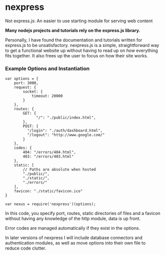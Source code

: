 # nexpress
Not express.js: An easier to use starting module for serving web content

**Many nodejs projects and tutorials rely on the express.js library.**

Personally, I have found the documentation and tutorials written for express.js to be unsatisfactory. nexpress.js is a simple, straightforward way to get a functional website up without having to read up on _how_ everything fits together. It also frees up the user to focus on how their site works.

### Example Options and Instantiation

    var options = {
        port: 3000,
        request: {
            socket: {
                timeout: 20000 
            }
        },
        routes: {
            GET: {
                  "/": "./public/index.html",
            },
            POST: { 
              "/login": "./auth/dashboard.html",
              "/logout": "http://www.google.com/"
            }
        },
        codes: {
            404: "/errors/404.html",
            403: "/errors/403.html"
        },
        static: [
            // Paths are absolute when hosted
            "./public/", 
            "./static/",
            "./errors/"
        ],
        favicon: "./static/favicon.ico"
    }

    var nexus = require('nexpress')(options);
    
In this code, you specify port, routes, static directories of files and a favicon without having any knowledge of the http module, data is up front.

Error codes are managed automatically if they exist in the options.

In later versions of nexpress I will include database connectors and authentication modules, as well as move options into their own file to reduce code clutter.